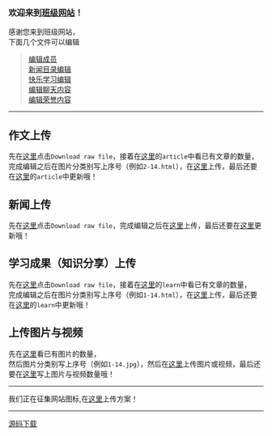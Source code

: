 ### 欢迎来到[班级网站](http://summon00163.github.io/class20)！
感谢您来到班级网站，<br>
下面几个文件可以编辑


>[编辑成员](https://github.com/summon00163/class20/blob/main/json/member.json)<br>
>[新闻目录编辑](https://github.com/summon00163/class20/blob/main/json/news.json)<br>
>[快乐学习编辑](https://github.com/summon00163/class20/blob/main/json/study.json)<br>
>[编辑聊天内容](https://github.com/summon00163/class20/blob/main/json/chat.json)<br>
>[编辑荣誉内容](https://github.com/summon00163/class20/blob/main/json/honor.json)<br>

---

## 作文上传
先在[这里](https://github.com/summon00163/class20/blob/main/study/demo-article.html)点击`Download raw file`，接着在[这里](https://github.com/summon00163/class20/blob/main/json/study.json)的`article`中看已有文章的数量，<br>
完成编辑之后在图片分类别写上序号（例如`2-14.html`），在[这里](https://github.com/summon00163/class20/tree/main/study)上传，最后还要在[这里](https://github.com/summon00163/class20/blob/main/json/study.json)的`article`中更新哦！

## 新闻上传
先在[这里](https://github.com/summon00163/class20/blob/main/news/demo.html)点击`Download raw file`，完成编辑之后在[这里](https://github.com/summon00163/class20/tree/main/news)上传，最后还要在[这里](https://github.com/summon00163/class20/blob/main/json/news.json)更新哦！

## 学习成果（知识分享）上传
先在[这里](https://github.com/summon00163/class20/blob/main/study/demo-learn.html)点击`Download raw file`，接着在[这里](https://github.com/summon00163/class20/blob/main/json/study.json)的`learn`中看已有文章的数量，<br>
完成编辑之后在图片分类别写上序号（例如`1-14.html`），在[这里](https://github.com/summon00163/class20/tree/main/study)上传，最后还要在[这里](https://github.com/summon00163/class20/blob/main/json/study.json)的`learn`中更新哦！

## 上传图片与视频
先在[这里](https://github.com/summon00163/class20/blob/main/story/subgallery/sub.js)看已有图片的数量，<br>
然后图片分类别写上序号（例如`1-14.jpg`），然后在[这里](https://github.com/summon00163/class20/tree/main/story/subgallery/images)上传图片或视频，最后还要在[这里](https://github.com/summon00163/class20/blob/main/story/subgallery/sub.js)写上图片与视频数量哦！


---

我们正在征集网站图标,在[这里](https://github.com/summon00163/class20/tree/main/icons)上传方案！

---

[源码下载](http://summon00163.github.io/class20/source-code.zip)
